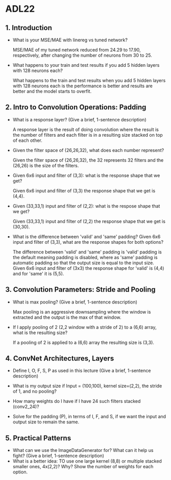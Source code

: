 # ADL22

## 1. Introduction

- What is your MSE/MAE with linereg vs tuned network?

  MSE/MAE of my tuned network reduced from 24.29 to 17.90, respectively, after changing the number of neurons from 30 to 25.
  

- What happens to your train and test results if you add 5 hidden layers with 128 neurons each?

  What happens to the train and test results when you add 5 hidden layers with 128 neurons each is the performance is better and results are better and the model starts to overfit.
  

## 2. Intro to Convolution Operations: Padding

- What is a response layer? (Give a brief, 1-sentence description)

  A response layer is the result of doing convolution where the result is the number of filters and each filter is in a resulting size stacked on top of each other.
  

- Given the filter space of (26,26,32), what does each number represent?

  Given the filter space of (26,26,32), the 32 represents 32 filters and the (26,26) is the size of the filters.
  

- Given 6x6 input and filter of (3,3): what is the response shape that we get?

  Given 6x6 input and filter of (3,3) the response shape that we get is (4,4).
  

- Given (33,33,1) input and filter of (2,2): what is the respose shape that we get?

  Given (33,33,1) input and filter of (2,2) the response shape that we get is (30,30).
  

- What is the difference between 'valid' and 'same' padding? Given 6x6 input and filter of (3,3), what are the response shapes for both options?

  The difference between 'valid' and 'same' padding is 'valid' padding is the default meaning padding is disabled, where as 'same' padding is automatic padding so that the output size is equal to the input size. Given 6x6 input and filter of (3x3) the response shape for 'valid' is (4,4) and for 'same' it is (5,5).


## 3. Convolution Parameters: Stride and Pooling

- What is max pooling? (Give a brief, 1-sentence description)

  Max pooling is an aggressive downsampling where the window is extracted and the output is the max of that window.

- If I apply pooling of 2 (2,2 window with a stride of 2) to a (6,6) array, what is the resulting size?

  If a pooling of 2 is applied to a (6,6) array the resulting size is (3,3).

## 4. ConvNet Architectures, Layers

- Define I, O, F, S, P as used in this lecture (Give a brief, 1-sentence description)

  

- What is my output size if Input = (100,100), kernel size=(2,2), the stride of 1, and no pooling?
- How many weights do I have if I have 24 such filters stacked (conv2_24)?
- Solve for the padding (P), in terms of I, F, and S, if we want the input and output size to remain the same.

## 5. Practical Patterns

- What can we use the ImageDataGenerator for? What can it help us fight? (Give a brief, 1-sentence description)
- What is a better idea: TO use one large kernel (8,8) or multiple stacked smaller ones, 4x(2,2)? Why? Show the number of weights for each option.
